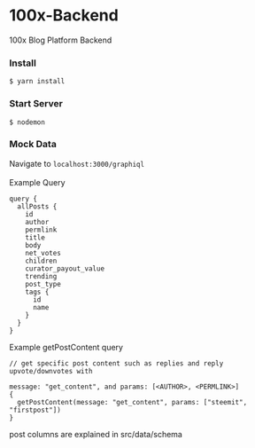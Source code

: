 # 100x-Backend
100x Blog Platform Backend

### Install

```shell
$ yarn install
```

### Start Server
```shell
$ nodemon
```

### Mock Data

Navigate to ```localhost:3000/graphiql ``` </br></br>
Example Query

```  
query {  
  allPosts {
    id  
    author  
    permlink  
    title  
    body  
    net_votes  
    children  
    curator_payout_value  
    trending
    post_type  
    tags {  
      id  
      name  
    }  
  }  
}
```

Example getPostContent query 

```
// get specific post content such as replies and reply upvote/downvotes with

message: "get_content", and params: [<AUTHOR>, <PERMLINK>]
{
  getPostContent(message: "get_content", params: ["steemit", "firstpost"])
}
```

post columns are explained in src/data/schema
